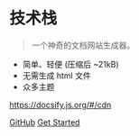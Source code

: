 
# 技术栈


> 一个神奇的文档网站生成器。

- 简单、轻便 (压缩后 ~21kB)
- 无需生成 html 文件
- 众多主题

https://docsify.js.org/#/cdn

[GitHub](https://github.com/docsifyjs/docsify/)
[Get Started](#docsify)

